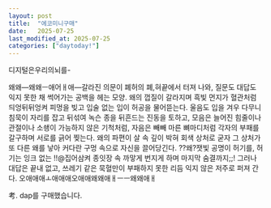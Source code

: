 ```yaml
---
layout: post
title:  "에코미니구매"
date:   2025-07-25
last_modified_at: 2025-07-25
categories: ["daytoday!"]
---
```


디지털은우리의뇌를-

왜왜—왜왜ㅡ애어ㅐ애—갈라진 의문이 폐허의 폐,혀끝에서 터져 나와, 질문도 대답도 익지 못한 채 썩어가는 공백을 헤는 모양. 왜의 껍질이 갈라지며 흑빛 먼지가 혈관처럼 듸엉뒤뒤엉켜 피멍을 빚고 입술 없는 입이 허공을 물어뜯는다. 울음도 입을 겨우 다무니 침묵이 자리를 잡고 뒤섞여 녹슨 종을 뒤흔드는 진동을 토하고, 모음은 늘어진 힘줄이나 관절이나 소쇙이 가능하지 않은 기척처럼, 자음은 빼빼 마른 뼈마디처럼 각자의 부패를 갈구하며 서로를 긁어 찢는다. 왜의 파편이 살 속 깊이 박혀 회색 상처로 굳자 그 상처가 또 다른 왜를 낳아 커다란 구멍 속으로 자신을 끌어당긴다. ??왜?잿빛 공명이 허기를, 허기는 잉크 없는 !!@집어삼켜 종잇장 속 까맣게 번지게 하며 마지막 숨결까지;;! 그러나 대답은 끝내 없고, 쓰레기 같은 묵혈만이 부패하지 못한 리듬 익지 않은 저주로 퍼져 간다. 오애애애ㅗ애애애오애애왜왜애ㅐㅡㅡ왜왜애ㅐ



考. dap를 구매했습니다.